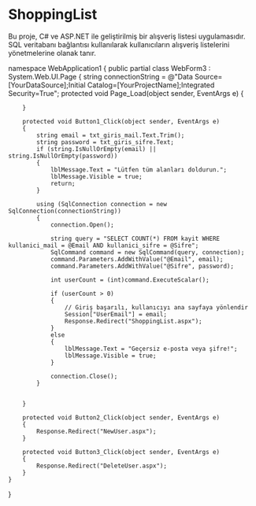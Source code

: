 # ShoppingList
Bu proje, C# ve ASP.NET ile geliştirilmiş bir alışveriş listesi uygulamasıdır. SQL veritabanı bağlantısı kullanılarak kullanıcıların alışveriş listelerini yönetmelerine olanak tanır.

namespace WebApplication1
{
    public partial class WebForm3 : System.Web.UI.Page
    {
        string connectionString = @"Data Source=[YourDataSource];Initial Catalog=[YourProjectName];Integrated Security=True";
        protected void Page_Load(object sender, EventArgs e)
        {

        }

        protected void Button1_Click(object sender, EventArgs e)
        {
            string email = txt_giris_mail.Text.Trim();
            string password = txt_giris_sifre.Text;
            if (string.IsNullOrEmpty(email) || string.IsNullOrEmpty(password))
            {
                lblMessage.Text = "Lütfen tüm alanları doldurun.";
                lblMessage.Visible = true;
                return;
            }

            using (SqlConnection connection = new SqlConnection(connectionString))
            {
                connection.Open();

                string query = "SELECT COUNT(*) FROM kayit WHERE kullanici_mail = @Email AND kullanici_sifre = @Sifre";
                SqlCommand command = new SqlCommand(query, connection);
                command.Parameters.AddWithValue("@Email", email);
                command.Parameters.AddWithValue("@Sifre", password);

                int userCount = (int)command.ExecuteScalar();

                if (userCount > 0)
                {
                    // Giriş başarılı, kullanıcıyı ana sayfaya yönlendir
                    Session["UserEmail"] = email;
                    Response.Redirect("ShoppingList.aspx");
                }
                else
                {
                    lblMessage.Text = "Geçersiz e-posta veya şifre!";
                    lblMessage.Visible = true;
                }

                connection.Close();
            }

           
        }

        protected void Button2_Click(object sender, EventArgs e)
        {
            Response.Redirect("NewUser.aspx");
        }

        protected void Button3_Click(object sender, EventArgs e)
        {
            Response.Redirect("DeleteUser.aspx");
        }
    }
}
